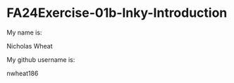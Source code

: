 # FA24Exercise-01b-Inky-Introduction

My name is:

Nicholas Wheat

My github username is:

nwheat186
